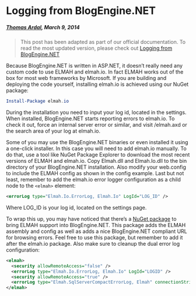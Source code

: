 # Logging from BlogEngine.NET##### [Thomas Ardal](http://elmah.io/about/), March 9, 2014> This post has been adapted as part of our official documentation. To read the most updated version, please check out [Logging from BlogEngine.NET](http://docs.elmah.io/logging-to-elmah-io-from-blogengine-net/)Because BlogEngine.NET is written in ASP.NET, it doesn’t really need any custom code to use ELMAH and elmah.io. In fact ELMAH works out of the box for most web frameworks by Microsoft. If you are building and deploying the code yourself, installing elmah.io is achieved using our NuGet package:```powershellInstall-Package elmah.io```During the installation you need to input your log id, located in the settings. When installed, BlogEngine.NET starts reporting errors to elmah.io. To check it out, force an internal server error or similar, and visit /elmah.axd or the search area of your log at elmah.io.Some of you may use the BlogEngine.NET binaries or even installed it using a one-click installer. In this case you will need to add elmah.io manually. To do that, use a tool like NuGet Package Explorer to download the most recent versions of ELMAH and elmah.io. Copy Elmah.dll and Elmah.Io.dll to the bin directory of your BlogEngine.NET installation. Also modify your web.config to include the ELMAH config as shown in the config example. Last but not least, remember to add the elmah.io error logger configuration as a child node to the ```<elmah>``` element:```xml<errorLog type="Elmah.Io.ErrorLog, Elmah.Io" LogId="LOG_ID" />```Where LOG_ID is your log id, located on the settings page.To wrap this up, you may have noticed that there’s a [NuGet package](https://www.nuget.org/packages/Elmah.BlogEngine.Net/) to bring ELMAH support into BlogEngine.NET. This package adds the ELMAH assembly and config as well as adds a nice BlogEngine.NET compliant URL for browsing errors. Feel free to use this package, but remember to add it after the elmah.io package. Also make sure to cleanup the dual error log configuration:```xml<elmah>  <security allowRemoteAccess="false" />  <errorLog type="Elmah.Io.ErrorLog, Elmah.Io" LogId="LOGID" />  <security allowRemoteAccess="true" />  <errorLog type="Elmah.SqlServerCompactErrorLog, Elmah" connectionStringName="elmah-sqlservercompact" /></elmah>```